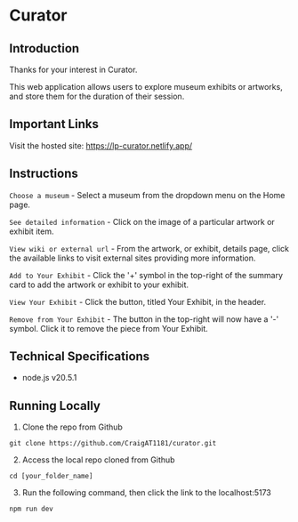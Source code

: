 # Curator

## Introduction

Thanks for your interest in Curator.

This web application allows users to explore museum exhibits or artworks, and store them for the duration of their session.

## Important Links

Visit the hosted site: https://lp-curator.netlify.app/

## Instructions

`Choose a museum` - Select a museum from the dropdown menu on the Home page.

`See detailed information` - Click on the image of a particular artwork or exhibit item.

`View wiki or external url` - From the artwork, or exhibit, details page, click the available links to visit external sites providing more information.

`Add to Your Exhibit` - Click the '+' symbol in the top-right of the summary card to add the artwork or exhibit to your exhibit.

`View Your Exhibit` - Click the button, titled Your Exhibit, in the header.

`Remove from Your Exhibit` - The button in the top-right will now have a '-' symbol. Click it to remove the piece from Your Exhibit.

## Technical Specifications

- node.js v20.5.1

## Running Locally

1. Clone the repo from Github

`git clone https://github.com/CraigAT1181/curator.git`

2. Access the local repo cloned from Github

`cd [your_folder_name]`

3. Run the following command, then click the link to the localhost:5173

`npm run dev`
